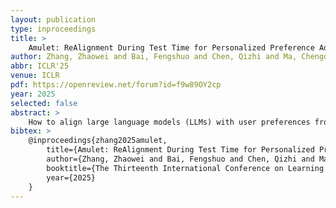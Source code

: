 ```yaml
---
layout: publication
type: inproceedings
title: >
    Amulet: ReAlignment During Test Time for Personalized Preference Adaptation of LLMs
author: Zhang, Zhaowei and Bai, Fengshuo and Chen, Qizhi and Ma, Chengdong and Wang, Mingzhi and Sun, Haoran and Zheng#, Zilong and Yang#, Yaodong
abbr: ICLR'25
venue: ICLR
pdf: https://openreview.net/forum?id=f9w89OY2cp
year: 2025
selected: false
abstract: >
    How to align large language models (LLMs) with user preferences from a static general dataset has been frequently studied. However, user preferences are usually personalized, changing, and diverse. This leads to the problem that the actual user preferences often do not coincide with those trained by the model developers in the practical use of LLMs. Since we cannot collect enough data and retrain for every demand, researching efficient real-time preference adaptation methods based on the backbone LLMs during test time is important. To this end, we introduce Amulet, a novel, training-free framework that formulates the decoding process of every token as a separate online learning problem with the guidance of simple user-provided prompts, thus enabling real-time optimization to satisfy users' personalized preferences. To reduce the computational cost brought by this optimization process for each token, we additionally provide a closed-form solution for each iteration step of the optimization process, thereby reducing the computational time cost to a negligible level. The detailed experimental results demonstrate that Amulet can achieve significant performance improvements in rich settings with combinations of different LLMs, datasets, and user preferences, while maintaining acceptable computational efficiency.
bibtex: >
    @inproceedings{zhang2025amulet,
        title={Amulet: ReAlignment During Test Time for Personalized Preference Adaptation of LLMs},
        author={Zhang, Zhaowei and Bai, Fengshuo and Chen, Qizhi and Ma, Chengdong and Wang, Mingzhi and Sun, Haoran and Zheng, Zilong and Yang, Yaodong},
        booktitle={The Thirteenth International Conference on Learning Representations},
        year={2025}
    }
---
```

